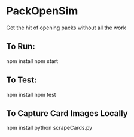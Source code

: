 # PackOpenSim
Get the hit of opening packs without all the work

## To Run:
npm install
npm start

## To Test:
npm install
npm test

## To Capture Card Images Locally
npm install 
python scrapeCards.py
